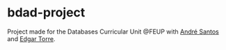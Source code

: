 # bdad-project
Project made for the Databases Curricular Unit @FEUP with [André Santos](https://github.com/andrelds11) and [Edgar Torre](https://github.com/edgarftorre).

